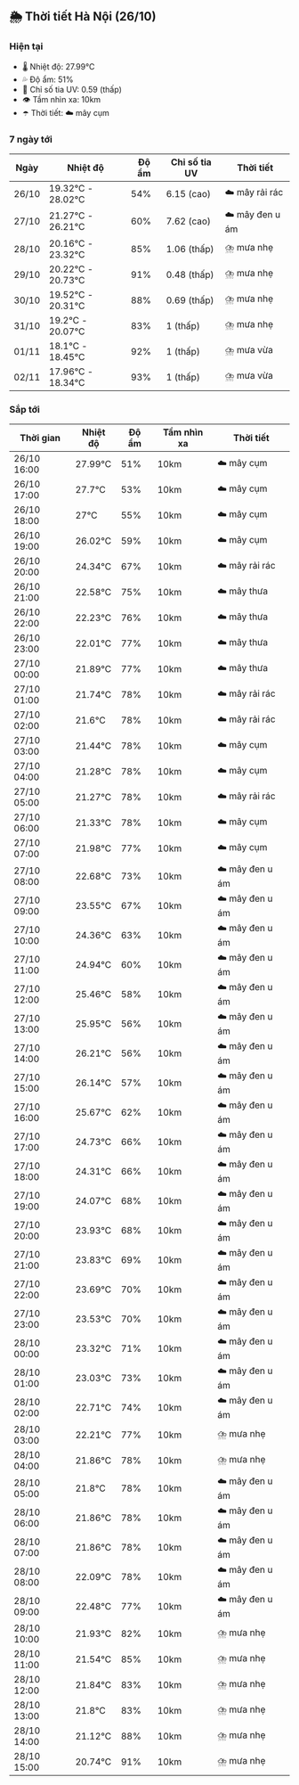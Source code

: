 ## 🌦️ Thời tiết Hà Nội (26/10)

### Hiện tại

- 🌡️ Nhiệt độ: 27.99℃
- 💦 Độ ẩm: 51%
- 🌟 Chỉ số tia UV: 0.59 (thấp)
- 👁️ Tầm nhìn xa: 10km
- ☂️ Thời tiết: ☁️ mây cụm

### 7 ngày tới

| Ngày | Nhiệt độ | Độ ẩm | Chỉ số tia UV | Thời tiết |
| --- | --- | --- | --- | --- |
| 26/10 | 19.32℃ - 28.02℃ | 54% | 6.15 (cao) | ☁️ mây rải rác |
| 27/10 | 21.27℃ - 26.21℃ | 60% | 7.62 (cao) | ☁️ mây đen u ám |
| 28/10 | 20.16℃ - 23.32℃ | 85% | 1.06 (thấp) | ⛈️ mưa nhẹ |
| 29/10 | 20.22℃ - 20.73℃ | 91% | 0.48 (thấp) | ⛈️ mưa nhẹ |
| 30/10 | 19.52℃ - 20.31℃ | 88% | 0.69 (thấp) | ⛈️ mưa nhẹ |
| 31/10 | 19.2℃ - 20.07℃ | 83% | 1 (thấp) | ⛈️ mưa nhẹ |
| 01/11 | 18.1℃ - 18.45℃ | 92% | 1 (thấp) | ⛈️ mưa vừa |
| 02/11 | 17.96℃ - 18.34℃ | 93% | 1 (thấp) | ⛈️ mưa vừa |

### Sắp tới

| Thời gian | Nhiệt độ | Độ ẩm | Tầm nhìn xa | Thời tiết |
| --- | --- | --- | --- | --- |
| 26/10 16:00 | 27.99℃ | 51% | 10km | ☁️ mây cụm |
| 26/10 17:00 | 27.7℃ | 53% | 10km | ☁️ mây cụm |
| 26/10 18:00 | 27℃ | 55% | 10km | ☁️ mây cụm |
| 26/10 19:00 | 26.02℃ | 59% | 10km | ☁️ mây cụm |
| 26/10 20:00 | 24.34℃ | 67% | 10km | ☁️ mây rải rác |
| 26/10 21:00 | 22.58℃ | 75% | 10km | ☁️ mây thưa |
| 26/10 22:00 | 22.23℃ | 76% | 10km | ☁️ mây thưa |
| 26/10 23:00 | 22.01℃ | 77% | 10km | ☁️ mây thưa |
| 27/10 00:00 | 21.89℃ | 77% | 10km | ☁️ mây thưa |
| 27/10 01:00 | 21.74℃ | 78% | 10km | ☁️ mây rải rác |
| 27/10 02:00 | 21.6℃ | 78% | 10km | ☁️ mây rải rác |
| 27/10 03:00 | 21.44℃ | 78% | 10km | ☁️ mây cụm |
| 27/10 04:00 | 21.28℃ | 78% | 10km | ☁️ mây cụm |
| 27/10 05:00 | 21.27℃ | 78% | 10km | ☁️ mây rải rác |
| 27/10 06:00 | 21.33℃ | 78% | 10km | ☁️ mây cụm |
| 27/10 07:00 | 21.98℃ | 77% | 10km | ☁️ mây cụm |
| 27/10 08:00 | 22.68℃ | 73% | 10km | ☁️ mây đen u ám |
| 27/10 09:00 | 23.55℃ | 67% | 10km | ☁️ mây đen u ám |
| 27/10 10:00 | 24.36℃ | 63% | 10km | ☁️ mây đen u ám |
| 27/10 11:00 | 24.94℃ | 60% | 10km | ☁️ mây đen u ám |
| 27/10 12:00 | 25.46℃ | 58% | 10km | ☁️ mây đen u ám |
| 27/10 13:00 | 25.95℃ | 56% | 10km | ☁️ mây đen u ám |
| 27/10 14:00 | 26.21℃ | 56% | 10km | ☁️ mây đen u ám |
| 27/10 15:00 | 26.14℃ | 57% | 10km | ☁️ mây đen u ám |
| 27/10 16:00 | 25.67℃ | 62% | 10km | ☁️ mây đen u ám |
| 27/10 17:00 | 24.73℃ | 66% | 10km | ☁️ mây đen u ám |
| 27/10 18:00 | 24.31℃ | 66% | 10km | ☁️ mây đen u ám |
| 27/10 19:00 | 24.07℃ | 68% | 10km | ☁️ mây đen u ám |
| 27/10 20:00 | 23.93℃ | 68% | 10km | ☁️ mây đen u ám |
| 27/10 21:00 | 23.83℃ | 69% | 10km | ☁️ mây đen u ám |
| 27/10 22:00 | 23.69℃ | 70% | 10km | ☁️ mây đen u ám |
| 27/10 23:00 | 23.53℃ | 70% | 10km | ☁️ mây đen u ám |
| 28/10 00:00 | 23.32℃ | 71% | 10km | ☁️ mây đen u ám |
| 28/10 01:00 | 23.03℃ | 73% | 10km | ☁️ mây đen u ám |
| 28/10 02:00 | 22.71℃ | 74% | 10km | ☁️ mây đen u ám |
| 28/10 03:00 | 22.21℃ | 77% | 10km | ⛈️ mưa nhẹ |
| 28/10 04:00 | 21.86℃ | 78% | 10km | ⛈️ mưa nhẹ |
| 28/10 05:00 | 21.8℃ | 78% | 10km | ☁️ mây đen u ám |
| 28/10 06:00 | 21.86℃ | 78% | 10km | ☁️ mây đen u ám |
| 28/10 07:00 | 21.86℃ | 78% | 10km | ☁️ mây đen u ám |
| 28/10 08:00 | 22.09℃ | 78% | 10km | ☁️ mây đen u ám |
| 28/10 09:00 | 22.48℃ | 77% | 10km | ☁️ mây đen u ám |
| 28/10 10:00 | 21.93℃ | 82% | 10km | ⛈️ mưa nhẹ |
| 28/10 11:00 | 21.54℃ | 85% | 10km | ⛈️ mưa nhẹ |
| 28/10 12:00 | 21.84℃ | 83% | 10km | ⛈️ mưa nhẹ |
| 28/10 13:00 | 21.8℃ | 83% | 10km | ⛈️ mưa nhẹ |
| 28/10 14:00 | 21.12℃ | 88% | 10km | ⛈️ mưa nhẹ |
| 28/10 15:00 | 20.74℃ | 91% | 10km | ⛈️ mưa nhẹ |
